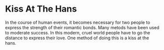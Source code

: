 # Kiss At The Hans
In the course of human events, it becomes necessary for two people to express the strength of their romantic bonds. Many metods have been used to moderate success. In this modern, cruel world people have to go the distance to express their love. One method of doing this is a kiss at the hans.